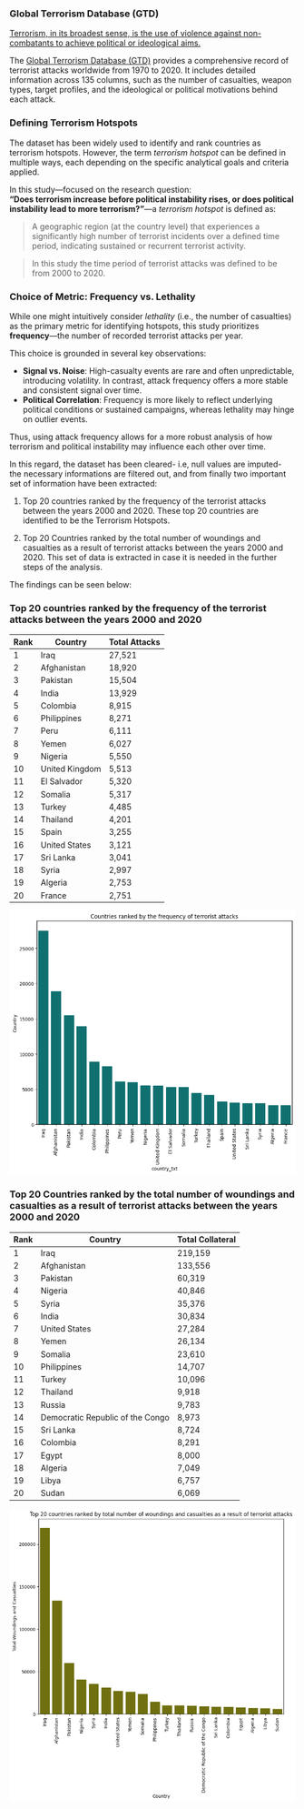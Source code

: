 ### Global Terrorism Database (GTD)

[Terrorism, in its broadest sense, is the use of violence against non-combatants to achieve political or ideological aims.](https://en.wikipedia.org/wiki/Terrorism#:~:text=Terrorism%2C%20in%20its%20broadest%20sense%2C%20is%20the%20use%20of%20violence%20against%20non%2Dcombatants%20to%20achieve%20political%20or%20ideological%20aims.)  


The [Global Terrorism Database (GTD)](https://www.start.umd.edu/download-global-terrorism-database) provides a comprehensive record of terrorist attacks worldwide from 1970 to 2020. It includes detailed information across 135 columns, such as the number of casualties, weapon types, target profiles, and the ideological or political motivations behind each attack.  

### Defining Terrorism Hotspots

The dataset has been widely used to identify and rank countries as terrorism hotspots. However, the term *terrorism hotspot* can be defined in multiple ways, each depending on the specific analytical goals and criteria applied.

In this study—focused on the research question:  
**“Does terrorism increase before political instability rises, or does political instability lead to more terrorism?”**—a *terrorism hotspot* is defined as:

> A geographic region (at the country level) that experiences a significantly high number of terrorist incidents over a defined time period, indicating sustained or recurrent terrorist activity.  

> In this study the time period of terrorist attacks was defined to be from 2000 to 2020.

### Choice of Metric: Frequency vs. Lethality

While one might intuitively consider *lethality* (i.e., the number of casualties) as the primary metric for identifying hotspots, this study prioritizes **frequency**—the number of recorded terrorist attacks per year.

This choice is grounded in several key observations:

- **Signal vs. Noise**: High-casualty events are rare and often unpredictable, introducing volatility. In contrast, attack frequency offers a more stable and consistent signal over time.
- **Political Correlation**: Frequency is more likely to reflect underlying political conditions or sustained campaigns, whereas lethality may hinge on outlier events.

Thus, using attack frequency allows for a more robust analysis of how terrorism and political instability may influence each other over time.  
  
  
  
In this regard, the dataset has been cleared- i.e, null values are imputed- the necessary informations are filtered out, and from finally two important set of information have been extracted:
1. Top 20 countries ranked by the frequency of the terrorist attacks between the years 2000 and 2020.
    These top 20 countries are identified to be the Terrorism Hotspots.

2. Top 20 Countries ranked by the total number of woundings and casualties as a result of terrorist attacks between the years 2000 and 2020.
    This set of data is extracted in case it is needed in the further steps of the analysis.


The findings can be seen below:  






### Top 20 countries ranked by the frequency of the terrorist attacks between the years 2000 and 2020


| Rank | Country           | Total Attacks |
|------|-------------------|----------------|
| 1    | Iraq              | 27,521         |
| 2    | Afghanistan       | 18,920         |
| 3    | Pakistan          | 15,504         |
| 4    | India             | 13,929         |
| 5    | Colombia          | 8,915          |
| 6    | Philippines       | 8,271          |
| 7    | Peru              | 6,111          |
| 8    | Yemen             | 6,027          |
| 9    | Nigeria           | 5,550          |
| 10   | United Kingdom    | 5,513          |
| 11   | El Salvador       | 5,320          |
| 12   | Somalia           | 5,317          |
| 13   | Turkey            | 4,485          |
| 14   | Thailand          | 4,201          |
| 15   | Spain             | 3,255          |
| 16   | United States     | 3,121          |
| 17   | Sri Lanka         | 3,041          |
| 18   | Syria             | 2,997          |
| 19   | Algeria           | 2,753          |
| 20   | France            | 2,751          |



![Figure 1](by_freq.png)






### Top 20 Countries ranked by the total number of woundings and casualties as a result of terrorist attacks between the years 2000 and 2020

| Rank | Country                             | Total Collateral |
|------|-------------------------------------|------------------|
| 1    | Iraq                                | 219,159          |
| 2    | Afghanistan                         | 133,556          |
| 3    | Pakistan                            | 60,319           |
| 4    | Nigeria                             | 40,846           |
| 5    | Syria                               | 35,376           |
| 6    | India                               | 30,834           |
| 7    | United States                       | 27,284           |
| 8    | Yemen                               | 26,134           |
| 9    | Somalia                             | 23,610           |
| 10   | Philippines                         | 14,707           |
| 11   | Turkey                              | 10,096           |
| 12   | Thailand                            | 9,918            |
| 13   | Russia                              | 9,783            |
| 14   | Democratic Republic of the Congo    | 8,973            |
| 15   | Sri Lanka                           | 8,724            |
| 16   | Colombia                            | 8,291            |
| 17   | Egypt                               | 8,000            |
| 18   | Algeria                             | 7,049            |
| 19   | Libya                               | 6,757            |
| 20   | Sudan                               | 6,069            |



![Figure 2](by_collateral.png)




